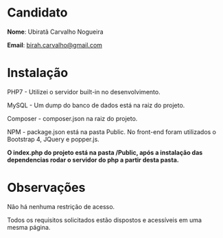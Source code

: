 # Candidato

**Nome**: Ubiratã Carvalho Nogueira

**Email**: birah.carvalho@gmail.com

# Instalação

PHP7 - Utilizei o servidor built-in no desenvolvimento.

MySQL - Um dump do banco de dados está na raiz do projeto.

Composer - composer.json na raiz do projeto.

NPM  - package.json está na pasta Public. No front-end foram utilizados o Bootstrap 4, JQuery e popper.js.


**O index.php do projeto está na pasta /Public, após a instalação das dependencias rodar o servidor do php a partir desta pasta.**


# Observações

Não há nenhuma restrição de acesso.

Todos os requisitos solicitados estão dispostos e acessíveis em uma mesma página.




